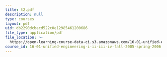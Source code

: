 ```yaml
---
title: t2.pdf
description: null
type: courses
layout: pdf
uid: db2290dcbacd522c0e12985461200686
file_type: application/pdf
file_location: >-
  https://open-learning-course-data-ci.s3.amazonaws.com/16-01-unified-engineering-i-ii-iii-iv-fall-2005-spring-2006/db2290dcbacd522c0e12985461200686_t2.pdf
course_id: 16-01-unified-engineering-i-ii-iii-iv-fall-2005-spring-2006
---
```

